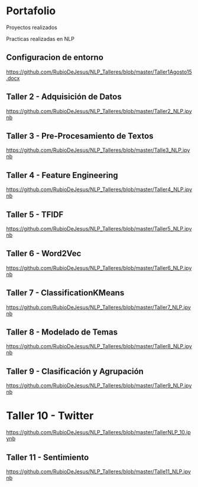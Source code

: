# Portafolio
Proyectos realizados


Practicas realizadas en NLP 

## Configuracion de entorno
https://github.com/RubioDeJesus/NLP_Talleres/blob/master/Taller1Agosto15.docx
##  Taller 2 - Adquisición de Datos
https://github.com/RubioDeJesus/NLP_Talleres/blob/master/Taller2_NLP.ipynb
## Taller 3 - Pre-Procesamiento de Textos
https://github.com/RubioDeJesus/NLP_Talleres/blob/master/Talle3_NLP.ipynb
## Taller 4 - Feature Engineering
https://github.com/RubioDeJesus/NLP_Talleres/blob/master/Taller4_NLP.ipynb
## Taller 5 - TFIDF
https://github.com/RubioDeJesus/NLP_Talleres/blob/master/Taller5_NLP.ipynb
## Taller 6 - Word2Vec
https://github.com/RubioDeJesus/NLP_Talleres/blob/master/Taller6_NLP.ipynb
## Taller 7 - ClassificationKMeans
https://github.com/RubioDeJesus/NLP_Talleres/blob/master/Taller7_NLP.ipynb
## Taller 8 - Modelado de Temas
https://github.com/RubioDeJesus/NLP_Talleres/blob/master/Taller8_NLP.ipynb
## Taller 9 - Clasificación y Agrupación
https://github.com/RubioDeJesus/NLP_Talleres/blob/master/Taller9_NLP.ipynb
# Taller 10 - Twitter
https://github.com/RubioDeJesus/NLP_Talleres/blob/master/TallerNLP_10.ipynb
## Taller 11 - Sentimiento
https://github.com/RubioDeJesus/NLP_Talleres/blob/master/Talle11_NLP.ipynb


